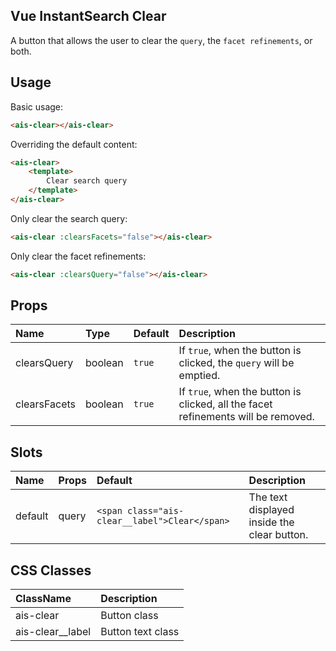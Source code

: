 Vue InstantSearch Clear
---

A button that allows the user to clear the `query`, the `facet refinements`, or both.

## Usage

Basic usage:

```html
<ais-clear></ais-clear>
```

Overriding the default content:

```html
<ais-clear>
	<template>
		Clear search query
	</template>
</ais-clear>
```

Only clear the search query:

```html
<ais-clear :clearsFacets="false"></ais-clear>
```

Only clear the facet refinements:

```html
<ais-clear :clearsQuery="false"></ais-clear>
```

## Props

| Name        | Type    | Default | Description                                                                       |
|:------------|:--------|:--------|:----------------------------------------------------------------------------------|
| clearsQuery  | boolean | `true`  | If `true`, when the button is clicked, the `query` will be emptied.               |
| clearsFacets | boolean | `true`  | If `true`, when the button is clicked, all the facet refinements will be removed. |

## Slots

| Name    | Props | Default                                       | Description                                 |
|:--------|:------|:----------------------------------------------|:--------------------------------------------|
| default | query | `<span class="ais-clear__label">Clear</span>` | The text displayed inside the clear button. |

## CSS Classes

| ClassName        | Description       |
|:-----------------|:------------------|
| ais-clear        | Button class      |
| ais-clear__label | Button text class |
